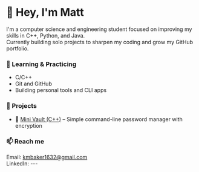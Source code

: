 # 👋 Hey, I'm Matt

I'm a computer science and engineering student focused on improving my skills in C++, Python, and Java.  
Currently building solo projects to sharpen my coding and grow my GitHub portfolio.

### 🧠 Learning & Practicing
- C/C++
- Git and GitHub
- Building personal tools and CLI apps

### 🚧 Projects
- 🔐 [Mini Vault (C++)](https://github.com/baker532/mini-vault-cpp) – Simple command-line password manager with encryption

### 📫 Reach me
Email: kmbaker1632@gmail.com  
LinkedIn: ---
